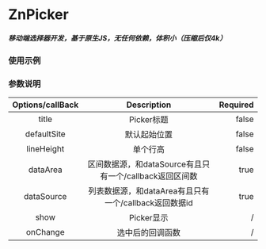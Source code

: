 # ZnPicker
##### 移动端选择器开发，基于原生JS，无任何依赖，体积小（压缩后仅4k）
### 使用示例

  <body>
    <div id="ZnPicker"></div>
    <script src='ZnPicker.js'></script>
    <script>
      var picker=new ZnPicker({
        dataArea:{min:1,max:199,unit:'岁'},
        // dataSource:[{name:'张三',id:1},{name:'李四',id:2},{name:'王五',id:3}],
        title:'请选择年龄',
        defaultSite: 122,
        lineHeight:36
      })
      picker.show()
      picker.onChange=function(data){
        alert(data)
      }
    </script>
  </body>
  
### 参数说明

|Options/callBack|Description|Required|
| :-----------: |:-------------:|------:|
| title      | Picker标题 | false |
| defaultSite      | 默认起始位置      |   false |
|  lineHeight | 单个行高      |   false |
|  dataArea      | 区间数据源，和dataSource有且只有一个/callback返回区间数 | true |
| dataSource      | 列表数据源，和dataArea有且只有一个/callback返回数据id      |  true |
| show | Picker显示     |    / |
| onChange      | 选中后的回调函数 | / |
